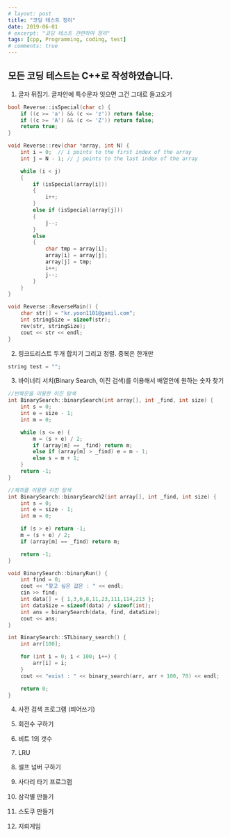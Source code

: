 ```yaml
---
# layout: post
title: "코딩 테스트 정리"
date: 2019-06-01
# excerpt: "코딩 테스트 관련하여 정리"
tags: [cpp, Programming, coding, test]
# comments: true
---
```


## 모든 코딩 테스트는 C++로 작성하였습니다.

1. 글자 뒤집기. 글자안에 특수문자 잇으면 그건 그대로 들고오기

```c++
bool Reverse::isSpecial(char c) {
	if ((c >= 'a') && (c <= 'z')) return false;
	if ((c >= 'A') && (c <= 'Z')) return false;
	return true;
}

void Reverse::rev(char *array, int N) {
	int i = 0;  // i points to the first index of the array
	int j = N - 1; // j points to the last index of the array

	while (i < j)
	{
		if (isSpecial(array[i]))
		{
			i++;
		}
		else if (isSpecial(array[j]))
		{
			j--;
		}
		else
		{
			char tmp = array[i];
			array[i] = array[j];
			array[j] = tmp;
			i++;
			j--;
		}
	}
}

void Reverse::ReverseMain() {
	char str[] = "kr.yoon1101@gamil.com";
	int stringSize = sizeof(str);
	rev(str, stringSize);
	cout << str << endl;
}
```

2. 링크드리스트 두개 합치기 그리고 정렬. 중복은 한개만

```c++
string test = "";
```

3. 바이너리 서치(Binary Search, 이진 검색)를 이용해서 배열안에 원하는 숫자 찾기

```c++
//반복문을 이용한 이진 탐색
int BinarySearch::binarySearch(int array[], int _find, int size) {
	int s = 0;
	int e = size - 1;
	int m = 0;

	while (s <= e) {
		m = (s + e) / 2;
		if (array[m] == _find) return m;
		else if (array[m] > _find) e = m - 1;
		else s = m + 1;
	}
	return -1;
}

//재귀를 이용한 이진 탐색
int BinarySearch::binarySearch2(int array[], int _find, int size) {
	int s = 0;
	int e = size - 1;
	int m = 0;

	if (s > e) return -1;
	m = (s + e) / 2;
	if (array[m] == _find) return m;

	return -1;
}

void BinarySearch::binaryRun() {
	int find = 0;
	cout << "찾고 싶은 값은 : " << endl;
	cin >> find;
	int data[] = { 1,3,6,8,11,23,111,114,213 };
	int dataSize = sizeof(data) / sizeof(int);
	int ans = binarySearch(data, find, dataSize);
	cout << ans;
}

int BinarySearch::STLbinary_search() {
	int arr[100];

	for (int i = 0; i < 100; i++) {
		arr[i] = i;
	}
	cout << "exist : " << binary_search(arr, arr + 100, 70) << endl;

	return 0;
}
```

4. 사전 검색 프로그램 (띄어쓰기)

5. 회전수 구하기

6. 비트 1의 갯수

7. LRU

8. 셀프 넘버 구하기

9. 사다리 타기 프로그램

10. 삼각별 만들기

11. 스도쿠 만들기

12. 지뢰게임
